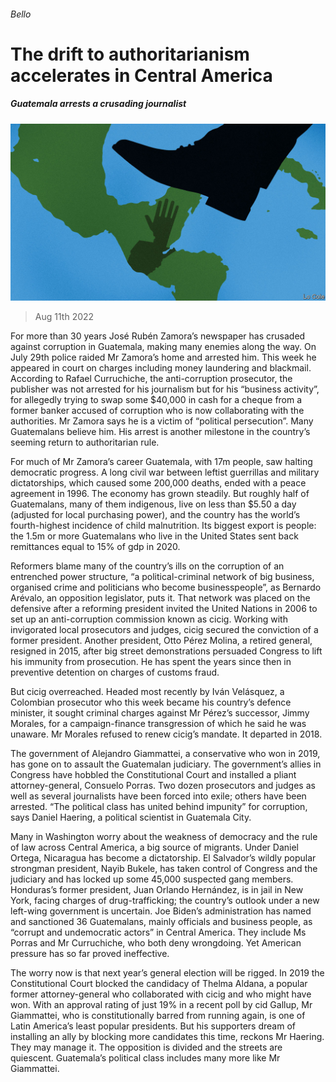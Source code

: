 ###### Bello

# The drift to authoritarianism accelerates in Central America 

##### Guatemala arrests a crusading journalist 

![image](images/20220813_AMD001.jpg) 

> Aug 11th 2022 

For more than 30 years José Rubén Zamora’s newspaper has crusaded against corruption in Guatemala, making many enemies along the way. On July 29th police raided Mr Zamora’s home and arrested him. This week he appeared in court on charges including money laundering and blackmail. According to Rafael Curruchiche, the anti-corruption prosecutor, the publisher was not arrested for his journalism but for his “business activity”, for allegedly trying to swap some $40,000 in cash for a cheque from a former banker accused of corruption who is now collaborating with the authorities. Mr Zamora says he is a victim of “political persecution”. Many Guatemalans believe him. His arrest is another milestone in the country’s seeming return to authoritarian rule.

For much of Mr Zamora’s career Guatemala, with 17m people, saw halting democratic progress. A long civil war between leftist guerrillas and military dictatorships, which caused some 200,000 deaths, ended with a peace agreement in 1996. The economy has grown steadily. But roughly half of Guatemalans, many of them indigenous, live on less than $5.50 a day (adjusted for local purchasing power), and the country has the world’s fourth-highest incidence of child malnutrition. Its biggest export is people: the 1.5m or more Guatemalans who live in the United States sent back remittances equal to 15% of gdp in 2020.

Reformers blame many of the country’s ills on the corruption of an entrenched power structure, “a political-criminal network of big business, organised crime and politicians who become businesspeople”, as Bernardo Arévalo, an opposition legislator, puts it. That network was placed on the defensive after a reforming president invited the United Nations in 2006 to set up an anti-corruption commission known as cicig. Working with invigorated local prosecutors and judges, cicig secured the conviction of a former president. Another president, Otto Pérez Molina, a retired general, resigned in 2015, after big street demonstrations persuaded Congress to lift his immunity from prosecution. He has spent the years since then in preventive detention on charges of customs fraud. 

But cicig overreached. Headed most recently by Iván Velásquez, a Colombian prosecutor who this week became his country’s defence minister, it sought criminal charges against Mr Pérez’s successor, Jimmy Morales, for a campaign-finance transgression of which he said he was unaware. Mr Morales refused to renew cicig’s mandate. It departed in 2018.

The government of Alejandro Giammattei, a conservative who won in 2019, has gone on to assault the Guatemalan judiciary. The government’s allies in Congress have hobbled the Constitutional Court and installed a pliant attorney-general, Consuelo Porras. Two dozen prosecutors and judges as well as several journalists have been forced into exile; others have been arrested. “The political class has united behind impunity” for corruption, says Daniel Haering, a political scientist in Guatemala City.

Many in Washington worry about the weakness of democracy and the rule of law across Central America, a big source of migrants. Under Daniel Ortega, Nicaragua has become a dictatorship. El Salvador’s wildly popular strongman president, Nayib Bukele, has taken control of Congress and the judiciary and has locked up some 45,000 suspected gang members. Honduras’s former president, Juan Orlando Hernández, is in jail in New York, facing charges of drug-trafficking; the country’s outlook under a new left-wing government is uncertain. Joe Biden’s administration has named and sanctioned 36 Guatemalans, mainly officials and business people, as “corrupt and undemocratic actors” in Central America. They include Ms Porras and Mr Curruchiche, who both deny wrongdoing. Yet American pressure has so far proved ineffective.

The worry now is that next year’s general election will be rigged. In 2019 the Constitutional Court blocked the candidacy of Thelma Aldana, a popular former attorney-general who collaborated with cicig and who might have won. With an approval rating of just 19% in a recent poll by cid Gallup, Mr Giammattei, who is constitutionally barred from running again, is one of Latin America’s least popular presidents. But his supporters dream of installing an ally by blocking more candidates this time, reckons Mr Haering. They may manage it. The opposition is divided and the streets are quiescent. Guatemala’s political class includes many more like Mr Giammattei.


 



